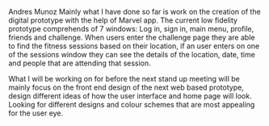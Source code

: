 Andres Munoz
Mainly what I have done so far is work on the creation of the digital prototype with the help of Marvel app. The current low fidelity prototype comprehends of 7 windows: Log in, sign in, main menu, profile, friends and challenge. When users enter the challenge page they are able to find the fitness sessions based on their location, if an user enters on one of the sessions window they can see the details of the location, date, time and people that are attending that session.

What I will be working on for before the next stand up meeting will be mainly focus on the front end design of the next web based prototype, design different ideas of how the user interface and home page will look. Looking for different designs and colour schemes that are most appealing for the user eye.
